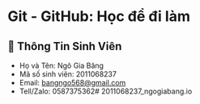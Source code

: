 # Git - GitHub: Học để đi làm
## 🚀 Thông Tin Sinh Viên
* Họ và Tên: Ngô Gia Băng
* Mã số sinh viên: 2011068237
* Email: bangngo568@gmail.com
* Tell/Zalo: 0587375362# 2011068237_ngogiabang.io
